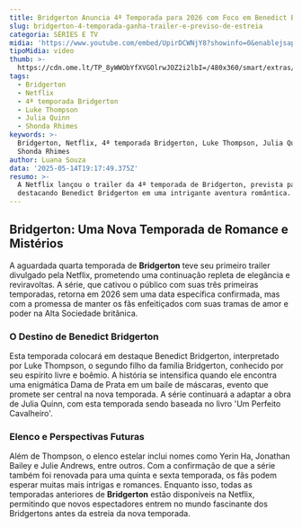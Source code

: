 ```yaml
---
title: Bridgerton Anuncia 4ª Temporada para 2026 com Foco em Benedict Bridgerton
slug: bridgerton-4-temporada-ganha-trailer-e-previso-de-estreia
categoria: SÉRIES E TV
midia: 'https://www.youtube.com/embed/UpirDCWNjY8?showinfo=0&enablejsapi=1'
tipoMidia: video
thumb: >-
  https://cdn.ome.lt/TP_8yWWObYfXVGOlrwJOZ2i2lbI=/480x360/smart/extras/conteudos/Captura_de_tela_2025-05-14_160054.png
tags:
  - Bridgerton
  - Netflix
  - 4ª temporada Bridgerton
  - Luke Thompson
  - Julia Quinn
  - Shonda Rhimes
keywords: >-
  Bridgerton, Netflix, 4ª temporada Bridgerton, Luke Thompson, Julia Quinn,
  Shonda Rhimes
author: Luana Souza
data: '2025-05-14T19:17:49.375Z'
resumo: >-
  A Netflix lançou o trailer da 4ª temporada de Bridgerton, prevista para 2026,
  destacando Benedict Bridgerton em uma intrigante aventura romântica.
---
```


## Bridgerton: Uma Nova Temporada de Romance e Mistérios

A aguardada quarta temporada de **Bridgerton** teve seu primeiro trailer divulgado pela Netflix, prometendo uma continuação repleta de elegância e reviravoltas. A série, que cativou o público com suas três primeiras temporadas, retorna em 2026 sem uma data específica confirmada, mas com a promessa de manter os fãs enfeitiçados com suas tramas de amor e poder na Alta Sociedade britânica.

### O Destino de Benedict Bridgerton

Esta temporada colocará em destaque Benedict Bridgerton, interpretado por Luke Thompson, o segundo filho da família Bridgerton, conhecido por seu espírito livre e boêmio. A história se intensifica quando ele encontra uma enigmática Dama de Prata em um baile de máscaras, evento que promete ser central na nova temporada. A série continuará a adaptar a obra de Julia Quinn, com esta temporada sendo baseada no livro 'Um Perfeito Cavalheiro'.

### Elenco e Perspectivas Futuras

Além de Thompson, o elenco estelar inclui nomes como Yerin Ha, Jonathan Bailey e Julie Andrews, entre outros. Com a confirmação de que a série também foi renovada para uma quinta e sexta temporada, os fãs podem esperar muitas mais intrigas e romances. Enquanto isso, todas as temporadas anteriores de **Bridgerton** estão disponíveis na Netflix, permitindo que novos espectadores entrem no mundo fascinante dos Bridgertons antes da estreia da nova temporada.
